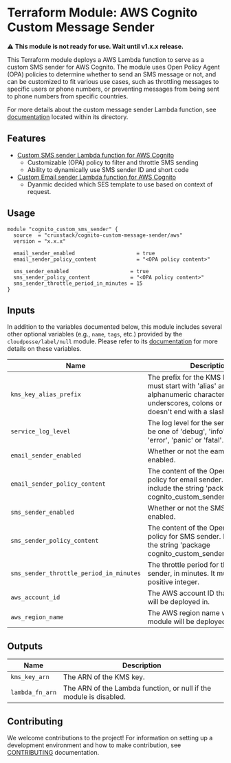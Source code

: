 # Terraform Module: AWS Cognito Custom Message Sender

:warning: **This module is not ready for use. Wait until v1.x.x release.**

This Terraform module deploys a AWS Lambda function to serve as a custom SMS
sender for AWS Cognito. The module uses Open Policy Agent (OPA) policies to
determine whether to send an SMS message or not, and can be customized to fit
various use cases, such as throttling messages to specific users or phone
numbers, or preventing messages from being sent to phone numbers from specific
countries.

For more details about the custom message sender Lambda function, see [documentation](./assets/custom-message-sender/)
located within its directory.

## Features

- [Custom SMS sender Lambda function for AWS Cognito](https://docs.aws.amazon.com/cognito/latest/developerguide/user-pool-lambda-custom-sms-sender.html)
  - Customizable (OPA) policy to filter and throttle SMS sending
  - Ability to dynamically use SMS sender ID and short code
- [Custom Email sender Lambda function for AWS Cognito](https://docs.aws.amazon.com/cognito/latest/developerguide/user-pool-lambda-custom-email-sender.html)
  - Dyanmic decided which SES template to use based on context of request.

## Usage

```hcl
module "cognito_custom_sms_sender" {
  source  = "cruxstack/cognito-custom-message-sender/aws"
  version = "x.x.x"

  email_sender_enabled                    = true
  email_sender_policy_content             = "<OPA policy content>"

  sms_sender_enabled                    = true
  sms_sender_policy_content             = "<OPA policy content>"
  sms_sender_throttle_period_in_minutes = 15
}
```

## Inputs

In addition to the variables documented below, this module includes several
other optional variables (e.g., `name`, `tags`, etc.) provided by the
`cloudposse/label/null` module. Please refer to its [documentation](https://registry.terraform.io/modules/cloudposse/label/null/latest)
for more details on these variables.

| Name                                    | Description                                                                                                                                                                  |   Type   |  Default  | Required |
|-----------------------------------------|------------------------------------------------------------------------------------------------------------------------------------------------------------------------------|:--------:|:---------:|:--------:|
| `kms_key_alias_prefix`                  | The prefix for the KMS key alias. It must start with 'alias' and only include alphanumeric characters, dashes, underscores, colons or slashes, but doesn't end with a slash. | `string` | `"alias"` |    no    |
| `service_log_level`                     | The log level for the service. It must be one of 'debug', 'info', 'warn', 'error', 'panic' or 'fatal'.                                                                       | `string` | `"info"`  |    no    |
| `email_sender_enabled`                  | Whether or not the eamil sender is enabled.                                                                                                                                  |  `bool`  |  `false`  |    no    |
| `email_sender_policy_content`           | The content of the Open Policy Agent policy for email sender. It must include the string 'package cognito_custom_sender_email_policy'.                                       | `string` |    n/a    |   yes    |
| `sms_sender_enabled`                    | Whether or not the SMS sender is enabled.                                                                                                                                    |  `bool`  |  `false`  |    no    |
| `sms_sender_policy_content`             | The content of the Open Policy Agent policy for SMS sender. It must include the string 'package cognito_custom_sender_sms_policy'.                                           | `string` |    n/a    |   yes    |
| `sms_sender_throttle_period_in_minutes` | The throttle period for the SMS sender, in minutes. It must be a positive integer.                                                                                           | `number` |   `15`    |    no    |
| `aws_account_id`                        | The AWS account ID that the module will be deployed in.                                                                                                                      | `string` |   `""`    |    no    |
| `aws_region_name`                       | The AWS region name where the module will be deployed.                                                                                                                       | `string` |   `""`    |    no    |

## Outputs

| Name            | Description                                                        |
|-----------------|--------------------------------------------------------------------|
| `kms_key_arn`   | The ARN of the KMS key.                                            |
| `lambda_fn_arn` | The ARN of the Lambda function, or null if the module is disabled. |

## Contributing

We welcome contributions to the project! For information on setting up a
development environment and how to make contribution, see [CONTRIBUTING](./CONTRIBUTING.md)
documentation.
